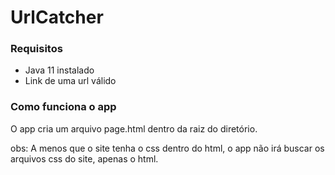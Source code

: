 # UrlCatcher

### Requisitos

- Java 11 instalado
- Link de uma url válido

### Como funciona o app
O app cria um arquivo page.html dentro da raiz do diretório.

obs: A menos que o site tenha o css dentro do html, o app não irá buscar os arquivos css do site, apenas o html.